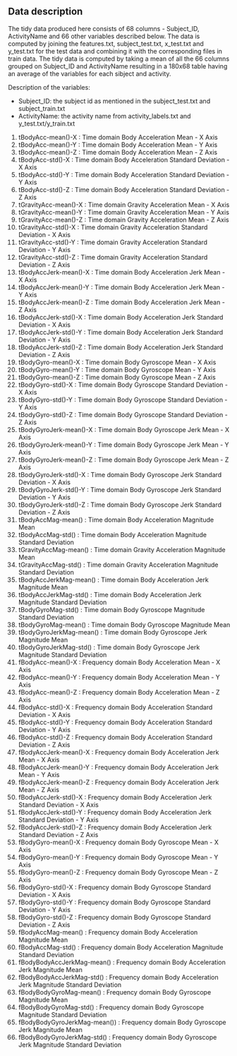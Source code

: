 ## Data description
The tidy data produced here consists of 68 columns - Subject_ID, ActivityName and 66 other variables described below.
The data is computed by joining the features.txt, subject_test.txt, x_test.txt and y_test.txt for the test data
and combining it with the corresponding files in train data.
The tidy data is computed by taking a mean of all the 66 columns grouped on Subject_ID and ActivityName resulting in a 180x68 table 
having an average of the variables for each sibject and activity.

Description of the variables:

* Subject_ID: the subject id as mentioned in the subject_test.txt and subject_train.txt
* ActivityName: the activity name from activity_labels.txt and y_test.txt/y_train.txt 

1. tBodyAcc-mean()-X : Time domain Body Acceleration Mean - X Axis
2. tBodyAcc-mean()-Y : Time domain Body Acceleration Mean - Y Axis
3. tBodyAcc-mean()-Z : Time domain Body Acceleration Mean - Z Axis
4. tBodyAcc-std()-X : Time domain Body Acceleration Standard Deviation - X Axis
5. tBodyAcc-std()-Y : Time domain Body Acceleration Standard Deviation - Y Axis
6. tBodyAcc-std()-Z : Time domain Body Acceleration Standard Deviation - Z Axis
7. tGravityAcc-mean()-X : Time domain Gravity Acceleration Mean - X Axis
8. tGravityAcc-mean()-Y : Time domain Gravity Acceleration Mean - Y Axis
9. tGravityAcc-mean()-Z : Time domain Gravity Acceleration Mean - Z Axis
10. tGravityAcc-std()-X : Time domain Gravity Acceleration Standard Deviation - X Axis
11. tGravityAcc-std()-Y : Time domain Gravity Acceleration Standard Deviation - Y Axis
12. tGravityAcc-std()-Z : Time domain Gravity Acceleration Standard Deviation - Z Axis
13. tBodyAccJerk-mean()-X : Time domain Body Acceleration Jerk Mean - X Axis
14. tBodyAccJerk-mean()-Y : Time domain Body Acceleration Jerk Mean - Y Axis
15. tBodyAccJerk-mean()-Z : Time domain Body Acceleration Jerk Mean - Z Axis
16. tBodyAccJerk-std()-X : Time domain Body Acceleration Jerk Standard Deviation - X Axis
17. tBodyAccJerk-std()-Y : Time domain Body Acceleration Jerk Standard Deviation - Y Axis
18. tBodyAccJerk-std()-Z : Time domain Body Acceleration Jerk Standard Deviation - Z Axis
19. tBodyGyro-mean()-X : Time domain Body Gyroscope Mean - X Axis
20. tBodyGyro-mean()-Y : Time domain Body Gyroscope Mean - Y Axis
21. tBodyGyro-mean()-Z : Time domain Body Gyroscope Mean - Z Axis
22. tBodyGyro-std()-X : Time domain Body Gyroscope Standard Deviation - X Axis
23. tBodyGyro-std()-Y : Time domain Body Gyroscope Standard Deviation - Y Axis
24. tBodyGyro-std()-Z : Time domain Body Gyroscope Standard Deviation - Z Axis
25. tBodyGyroJerk-mean()-X : Time domain Body Gyroscope Jerk Mean - X Axis
26. tBodyGyroJerk-mean()-Y : Time domain Body Gyroscope Jerk Mean - Y Axis
27. tBodyGyroJerk-mean()-Z : Time domain Body Gyroscope Jerk Mean - Z Axis
28. tBodyGyroJerk-std()-X : Time domain Body Gyroscope Jerk Standard Deviation - X Axis
29. tBodyGyroJerk-std()-Y : Time domain Body Gyroscope Jerk Standard Deviation - Y Axis
30. tBodyGyroJerk-std()-Z : Time domain Body Gyroscope Jerk Standard Deviation - Z Axis
31. tBodyAccMag-mean() : Time domain Body Acceleration Magnitude Mean
32. tBodyAccMag-std() : Time domain Body Acceleration Magnitude Standard Deviation
33. tGravityAccMag-mean() : Time domain Gravity Acceleration Magnitude Mean
34. tGravityAccMag-std() : Time domain Gravity Acceleration Magnitude Standard Deviation
35. tBodyAccJerkMag-mean() : Time domain Body Acceleration Jerk Magnitude Mean
36. tBodyAccJerkMag-std() : Time domain Body Acceleration Jerk Magnitude Standard Deviation
37. tBodyGyroMag-std() : Time domain Body Gyroscope Magnitude Standard Deviation
38. tBodyGyroMag-mean() : Time domain Body Gyroscope Magnitude Mean
39. tBodyGyroJerkMag-mean() : Time domain Body Gyroscope Jerk Magnitude Mean
40. tBodyGyroJerkMag-std() : Time domain Body Gyroscope Jerk Magnitude Standard Deviation
41. fBodyAcc-mean()-X : Frequency domain Body Acceleration Mean - X Axis
42. fBodyAcc-mean()-Y : Frequency domain Body Acceleration Mean - Y Axis
43. fBodyAcc-mean()-Z : Frequency domain Body Acceleration Mean - Z Axis
44. fBodyAcc-std()-X : Frequency domain Body Acceleration Standard Deviation - X Axis
45. fBodyAcc-std()-Y : Frequency domain Body Acceleration Standard Deviation - Y Axis
46. fBodyAcc-std()-Z : Frequency domain Body Acceleration Standard Deviation - Z Axis
47. fBodyAccJerk-mean()-X : Frequency domain Body Acceleration Jerk Mean - X Axis
48. fBodyAccJerk-mean()-Y : Frequency domain Body Acceleration Jerk Mean - Y Axis
49. fBodyAccJerk-mean()-Z : Frequency domain Body Acceleration Jerk Mean - Z Axis
50. fBodyAccJerk-std()-X : Frequency domain Body Acceleration Jerk Standard Deviation - X Axis
51. fBodyAccJerk-std()-Y : Frequency domain Body Acceleration Jerk Standard Deviation - Y Axis
52. fBodyAccJerk-std()-Z : Frequency domain Body Acceleration Jerk Standard Deviation - Z Axis
53. fBodyGyro-mean()-X : Frequency domain Body Gyroscope Mean - X Axis
54. fBodyGyro-mean()-Y : Frequency domain Body Gyroscope Mean - Y Axis
55. fBodyGyro-mean()-Z : Frequency domain Body Gyroscope Mean - Z Axis
56. fBodyGyro-std()-X : Frequency domain Body Gyroscope Standard Deviation - X Axis
57. fBodyGyro-std()-Y : Frequency domain Body Gyroscope Standard Deviation - Y Axis
58. fBodyGyro-std()-Z : Frequency domain Body Gyroscope Standard Deviation - Z Axis
59. fBodyAccMag-mean() : Frequency domain Body Acceleration Magnitude Mean
60. fBodyAccMag-std() : Frequency domain Body Acceleration Magnitude Standard Deviation
61. fBodyBodyAccJerkMag-mean() : Frequency domain Body Acceleration Jerk Magnitude Mean
62. fBodyBodyAccJerkMag-std() : Frequency domain Body Acceleration Jerk Magnitude Standard Deviation
63. fBodyBodyGyroMag-mean() : Frequency domain Body Gyroscope Magnitude Mean
64. fBodyBodyGyroMag-std() : Frequency domain Body Gyroscope Magnitude Standard Deviation
65. fBodyBodyGyroJerkMag-mean()) : Frequency domain Body Gyroscope Jerk Magnitude Mean
66. fBodyBodyGyroJerkMag-std()  : Frequency domain Body Gyroscope Jerk Magnitude Standard Deviation

